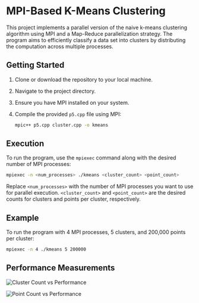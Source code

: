 # MPI-Based K-Means Clustering

This project implements a parallel version of the naive k-means clustering algorithm using MPI and a Map-Reduce parallelization strategy. The program aims to efficiently classify a data set into clusters by distributing the computation across multiple processes.

## Getting Started

1. Clone or download the repository to your local machine.
2. Navigate to the project directory.
3. Ensure you have MPI installed on your system.
4. Compile the provided `p5.cpp` file using MPI:

   ```bash
   mpic++ p5.cpp cluster.cpp -o kmeans
   ```

## Execution

To run the program, use the `mpiexec` command along with the desired number of MPI processes:

```bash
mpiexec -n <num_processes> ./kmeans <cluster_count> <point_count>
```

Replace `<num_processes>` with the number of MPI processes you want to use for parallel execution. `<cluster_count>` and `<point_count>` are the desired counts for clusters and points per cluster, respectively.

## Example

To run the program with 4 MPI processes, 5 clusters, and 200,000 points per cluster:

```bash
mpiexec -n 4 ./kmeans 5 200000
```

## Performance Measurements

  ![Cluster Count vs Performance](path/to/cluster_count_graph.png)
  
  ![Point Count vs Performance](path/to/point_count_graph.png)
